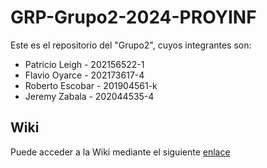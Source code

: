 # GRP-Grupo2-2024-PROYINF

Este es el repositorio del "Grupo2", cuyos integrantes son:

* Patricio Leigh  - 202156522-1
* Flavio Oyarce   - 202173617-4
* Roberto Escobar - 201904561-k
* Jeremy Zabala   - 202044535-4


## Wiki

Puede acceder a la Wiki mediante el siguiente [enlace](https://github.com/patoleigh/GRP-Grupo2-2024-PROYINF/wiki)
